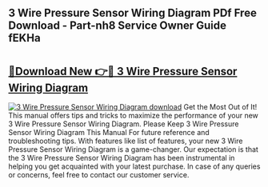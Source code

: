 ## 3 Wire Pressure Sensor Wiring Diagram PDf Free Download - Part-nh8 Service Owner Guide fEKHa

# <h2><a href="http://dfsm5h.blite.top/?on=3+Wire+Pressure+Sensor+Wiring+Diagram">🔗Download New 👉🔴 3 Wire Pressure Sensor Wiring Diagram</a></h2>

[![3 Wire Pressure Sensor Wiring Diagram download](https://i.imgur.com/lujVjoI.png)](http://dfsm5h.blite.top/?on=3+Wire+Pressure+Sensor+Wiring+Diagram)
Get the Most Out of It! This manual offers tips and tricks to maximize the performance of your new 3 Wire Pressure Sensor Wiring Diagram. Please Keep 3 Wire Pressure Sensor Wiring Diagram This Manual For future reference and troubleshooting tips. With features like list of features, your new 3 Wire Pressure Sensor Wiring Diagram is a game-changer. Our expectation is that the 3 Wire Pressure Sensor Wiring Diagram has been instrumental in helping you get acquainted with your latest purchase. In case of any queries or concerns, feel free to contact our customer service.
